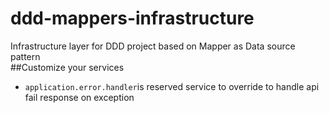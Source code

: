 # ddd-mappers-infrastructure
Infrastructure layer for DDD project based on Mapper as Data source pattern
<br/>
##Customize your services
- ```application.error.handler```is reserved service to override to handle api fail response on exception
